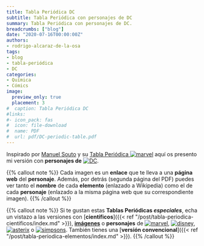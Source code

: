 ```yaml
---
title: Tabla Periódica DC
subtitle: Tabla Periódica con personajes de DC
summary: Tabla Periódica con personajes de DC.
breadcrumbs: ["blog"]
date: "2020-07-16T00:00:00Z"
authors:
- rodrigo-alcaraz-de-la-osa
tags:
- blog
- tabla-periódica
- DC
categories:
- Química
- Cómics
image:
  preview_only: true
  placement: 3
#  caption: Tabla Periódica DC
#links:
#- icon_pack: fas
#  icon: file-download
#  name: PDF
#  url: pdf/DC-periodic-table.pdf
---
```


Inspirado por [Manuel Souto](https://twitter.com/SoutoManel?s=20) y su [Tabla Periódica <img draggable="false" class="icon" alt="marvel" src="/icon/marvel.svg">](https://marvelperiodictable.blogspot.com/2020/07/1.html) aquí os presento mi versión con **personajes de** [<img draggable="false" class="icon" alt="DC" src="/icon/DC.svg">](https://www.dccomics.com/).

{{% callout note %}}
Cada imagen es un **enlace** que te lleva a una **página web** del **personaje**. Además, por detrás (segunda página del PDF) puedes ver tanto el **nombre** de cada **elemento** (enlazado a Wikipedia) como el de cada **personaje** (enlazado a la misma página web que su correspondiente imagen).
{{% /callout %}}

<div id="adobe-dc-view" style="width: 100vw; position: relative; left: 50%; right: 50%; margin-left: -50vw; margin-right: -50vw;"></div>
<script src="https://documentcloud.adobe.com/view-sdk/viewer.js"></script>
<script type="text/javascript">
	document.addEventListener("adobe_dc_view_sdk.ready", function(){ 
		var adobeDCView = new AdobeDC.View({clientId: "5b6be996ab824b0e8113830d11740fa3", divId: "adobe-dc-view"});
		adobeDCView.previewFile({
			content:{location: {url: "https://fisiquimicamente.com/pdf/DC-periodic-table.pdf"}},
			metaData:{fileName: "DC-periodic-table.pdf"}
		}, {embedMode: "IN_LINE"});
	});
</script>

{{% callout note %}}
Si te gustan estas **Tablas Periódicas *especiales***, echa un vistazo a las versiones con [**científicos**]({{< ref "/post/tabla-periodica-cientificos/index.md" >}}), [**imágenes**](https://clilciencias.blogspot.com/2019/10/tabla-periodica-de-los-elementos-con.html) o **personajes** de [<img draggable="false" class="icon" alt="marvel" src="/icon/marvel.svg">](https://marvelperiodictable.blogspot.com/2020/07/1.html), [<img draggable="false" class="icon" alt="disney" src="/icon/disney.svg">](https://kitchapman.co.uk/a-disney-periodic-table/), [<img draggable="false" class="icon" alt="asterix" src="/icon/asterix.svg">](http://www.ndietrich.com/archives/950) o [<img draggable="false" class="icon" alt="simpsons" src="/icon/simpsons.svg">](http://www.ndietrich.com/archives/955). También tienes una [**versión convencional**]({{< ref "/post/tabla-periodica-elementos/index.md" >}}).
{{% /callout %}}